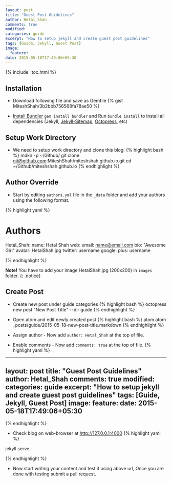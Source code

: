 ```yaml
---
layout: post
title: "Guest Post Guidelines"
author: Hetal_Shah
comments: true
modified:
categories: guide
excerpt: "How to setup jekyll and create guest post guidelines"
tags: [Guide, Jekyll, Guest Post]
image:
  feature:
date: 2015-05-18T17:49:06+05:30
---
```


{% include _toc.html %}

## Installation

* Download following file and save as Gemfile
{% gist MiteshShah/3b2bbb756568fa78ae50 %}

* [Install Bundler](http://bundler.io) `gem install bundler` and Run `bundle install` to install all dependencies (Jekyll, [Jekyll-Sitemap](https://github.com/jekyll/jekyll-sitemap), [Octopress](https://github.com/octopress/octopress), etc)

## Setup Work Directory
* We need to setup work directory and clone this blog.
{% highlight bash %}
mdkir -p ~/Github/
git clone git@github.com:MiteshShah/miteshshah.github.io.git
cd ~/Github/miteshshah.github.io
{% endhighlight %}

## Author Override
* Start by editing `authors.yml` file in the `_data` folder and add your authors using the following format.

{% highlight yaml %}

# Authors

Hetal_Shah:
  name: Hetal Shah
  web:
  email: name@email.com
  bio: "Awesome Girl"
  avatar: HetalShah.jpg
  twitter: username
  google:
    plus: username

{% endhighlight %}

**Note!** You have to add your image HetalShah.jpg (200x200) in `images` folder.
{: .notice}

## Create Post
* Create new post under guide categories
{% highlight bash %}
octopress new post "New Post Title" --dir guide
{% endhighlight %}

* Open atom and edit newly created post
{% highlight bash %}
atom atom _posts/guide/2015-05-18-new-post-title.markdown
{% endhighlight %}


* Assign author - Now add `author: Hetal_Shah` at the top of file.
* Enable comments - Now add `comments: true` at the top of file.
{% highlight yaml %}

---
layout: post
title: "Guest Post Guidelines"
author: Hetal_Shah
comments: true
modified:
categories: guide
excerpt: "How to setup jekyll and create guest post guidelines"
tags: [Guide, Jekyll, Guest Post]
image:
  feature:
date: 2015-05-18T17:49:06+05:30
---
{% endhighlight %}


* Check blog on web-browser at <a href="http://127.0.0.1:4000">http://127.0.0.1:4000</a>
{% highlight yaml %}

jekyll serve

{% endhighlight %}

* Now start writing your content and test it using above url, Once you are done with testing submit a pull request.
